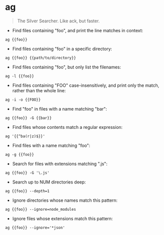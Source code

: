 # ag

> The Silver Searcher. Like ack, but faster.

- Find files containing "foo", and print the line matches in context:

`ag {{foo}}`

- Find files containing "foo" in a specific directory:

`ag {{foo}} {{path/to/directory}}`

- Find files containing "foo", but only list the filenames:

`ag -l {{foo}}`

- Find files containing "FOO" case-insensitively, and print only the match, rather than the whole line:

`ag -i -o {{FOO}}`

- Find "foo" in files with a name matching "bar":

`ag {{foo}} -G {{bar}}`

- Find files whose contents match a regular expression:

`ag '{{^ba(r|z)$}}'`

- Find files with a name matching "foo":

`ag -g {{foo}}`

- Search for files with extensions matching ".js":

`ag {{foo}} -G '\.js'`

- Search up to NUM directories deep:

`ag {{foo}} --depth=1`

- Ignore directories whose names match this pattern:

`ag {{foo}} --ignore=node_modules`

- Ignore files whose extensions match this pattern:

`ag {{foo}} --ignore='*json'`